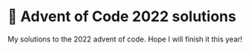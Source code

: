 # :christmas_tree: Advent of Code 2022 solutions

My solutions to the 2022 advent of code. Hope I will finish it this year!
